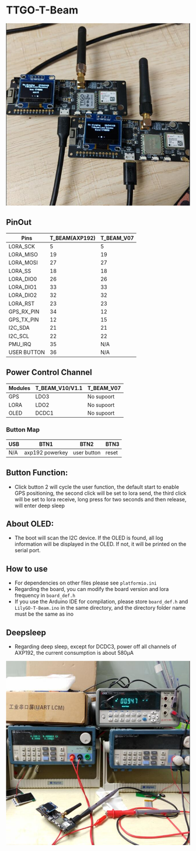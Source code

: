 TTGO-T-Beam
=====================

![](image/product.jpg)


## PinOut
| Pins        | T_BEAM(AXP192) | T_BEAM_V07 |
| ----------- | -------------- | ---------- |
| LORA_SCK    | 5              | 5          |
| LORA_MISO   | 19             | 19         |
| LORA_MOSI   | 27             | 27         |
| LORA_SS     | 18             | 18         |
| LORA_DIO0   | 26             | 26         |
| LORA_DIO1   | 33             | 33         |
| LORA_DIO2   | 32             | 32         |
| LORA_RST    | 23             | 23         |
| GPS_RX_PIN  | 34             | 12         |
| GPS_TX_PIN  | 12             | 15         |
| I2C_SDA     | 21             | 21         |
| I2C_SCL     | 22             | 22         |
| PMU_IRQ     | 35             | N/A        |
| USER BUTTON | 36             | N/A        |

## Power Control Channel
| Modules | T_BEAM_V10/V1.1 | T_BEAM_V07 |
| ------- | --------------- | ---------- |
| GPS     | LDO3            | No supoort |
| LORA    | LDO2            | No supoort |
| OLED    | DCDC1           | No supoort |


### Button Map

| USB | BTN1            | BTN2        | BTN3  |
| --- | --------------- | ----------- | ----- |
| N/A | axp192 powerkey | user button | reset |


##  Button Function:
- Click button 2 will cycle the user function, the default start to enable GPS positioning, the second click will be set to lora send, the third click will be set to lora receive, long press for two seconds and then release, will enter deep sleep

## About OLED:
- The boot will scan the I2C device. If the OLED is found, all log information will be displayed in the OLED. If not, it will be printed on the serial port.

## How to use
- For dependencies on other files please see `platformio.ini`
- Regarding the board, you can modify the board version and lora frequency in `board_def.h`
- If you use the Arduino IDE for compilation, please store `board_def.h` and `LilyGO-T-Beam.ino` in the same directory, and the directory folder name must be the same as ino

## Deepsleep
- Regarding deep sleep, except for DCDC3, power off all channels of AXP192, the current consumption is about 580μA

![](image/deepsleep.jpg)
